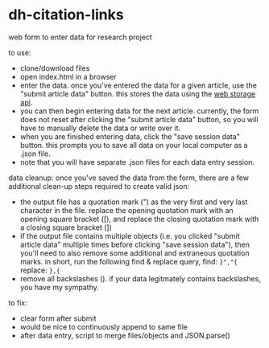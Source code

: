 # dh-citation-links
web form to enter data for research project

to use:
- clone/download files
- open index.html in a browser
- enter the data. once you've entered the data for a given article, use the "submit article data" button. this stores the data using the [web storage api](https://developer.mozilla.org/en-US/docs/Web/API/Web_Storage_API).
- you can then begin entering data for the next article. currently, the form does not reset after clicking the "submit article data" button, so you will have to manually delete the data or write over it.
- when you are finished entering data, click the "save session data" button. this prompts you to save all data on your local computer as a .json file.
- note that you will have separate .json files for each data entry session.

data cleanup:
once you've saved the data from the form, there are a few additional clean-up steps required to create valid json:
- the output file has a quotation mark (") as the very first and very last character in the file. replace the opening quotation mark with an opening square bracket (\[), and replace the closing quotation mark with a closing square bracket (])
- if the output file contains multiple objects (i.e. you clicked "submit article data" multiple times before clicking "save session data"), then you'll need to also remove some additional and extraneous quotation marks. in short, run the following find & replace query,
find: `}","{`
replace: `},{`
- remove all backslashes (\). if your data legitmately contains backslashes, you have my sympathy.

to fix:
- clear form after submit
- would be nice to continuously append to same file
- after data entry, script to merge files/objects and JSON.parse()
